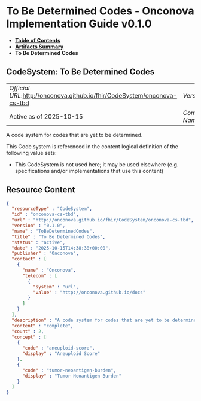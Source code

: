# To Be Determined Codes - Onconova Implementation Guide v0.1.0

* [**Table of Contents**](toc.md)
* [**Artifacts Summary**](artifacts.md)
* **To Be Determined Codes**

## CodeSystem: To Be Determined Codes 

| | |
| :--- | :--- |
| *Official URL*:http://onconova.github.io/fhir/CodeSystem/onconova-cs-tbd | *Version*:0.1.0 |
| Active as of 2025-10-15 | *Computable Name*:ToBeDeterminedCodes |

 
A code system for codes that are yet to be determined. 

 This Code system is referenced in the content logical definition of the following value sets: 

* This CodeSystem is not used here; it may be used elsewhere (e.g. specifications and/or implementations that use this content)



## Resource Content

```json
{
  "resourceType" : "CodeSystem",
  "id" : "onconova-cs-tbd",
  "url" : "http://onconova.github.io/fhir/CodeSystem/onconova-cs-tbd",
  "version" : "0.1.0",
  "name" : "ToBeDeterminedCodes",
  "title" : "To Be Determined Codes",
  "status" : "active",
  "date" : "2025-10-15T14:38:38+00:00",
  "publisher" : "Onconova",
  "contact" : [
    {
      "name" : "Onconova",
      "telecom" : [
        {
          "system" : "url",
          "value" : "http://onconova.github.io/docs"
        }
      ]
    }
  ],
  "description" : "A code system for codes that are yet to be determined.",
  "content" : "complete",
  "count" : 2,
  "concept" : [
    {
      "code" : "aneuploid-score",
      "display" : "Aneuploid Score"
    },
    {
      "code" : "tumor-neoantigen-burden",
      "display" : "Tumor Neoantigen Burden"
    }
  ]
}

```
